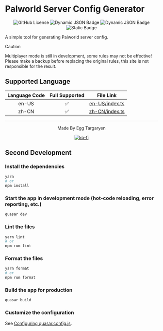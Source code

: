 # Palworld Server Config Generator

<div align="center">

![GitHub License](https://img.shields.io/github/license/dzxrly/Palworld-Server-Config-Generator?style=flat-square) ![Dynamic JSON Badge](https://img.shields.io/badge/dynamic/json?url=https%3A%2F%2Fraw.githubusercontent.com%2Fdzxrly%2FPalworld-Server-Config-Generator%2Fmain%2Fpackage.json&query=%24.dependencies.quasar&style=flat-square&color=00b4ff&label=Quasar) ![Dynamic JSON Badge](https://img.shields.io/badge/dynamic/json?url=https%3A%2F%2Fraw.githubusercontent.com%2Fdzxrly%2FPalworld-Server-Config-Generator%2Fmain%2Fpackage.json&query=%24.dependencies.vue&style=flat-square&label=Vue&color=327859) ![Static Badge](https://img.shields.io/badge/Code-TypeScript-3178c6?style=flat-square)

</div>

A simple tool for generating Palworld server config.

> [!CAUTION]
> Multiplayer mode is still in development, some rules may not be effective! Please make a backup before
> replacing the original rules, this site is not responsible for the result.

## Supported Language

<div align="center">

| Language Code | Full Supported |                  File Link                  |
| :-----------: | :------------: | :-----------------------------------------: |
|     en-US     |       ✅       | [en-US/index.ts](./src/i18n/en-US/index.ts) |
|     zh-CN     |       ✅       | [zh-CN/index.ts](./src/i18n/zh-CN/index.ts) |

</div>

---

<div align="center">

Made By Egg Targaryen

</div>

<div align="center">

[![ko-fi](https://ko-fi.com/img/githubbutton_sm.svg)](https://ko-fi.com/F1F0PZH7X)

</div>

## Second Development

### Install the dependencies

```bash
yarn
# or
npm install
```

### Start the app in development mode (hot-code reloading, error reporting, etc.)

```bash
quasar dev
```

### Lint the files

```bash
yarn lint
# or
npm run lint
```

### Format the files

```bash
yarn format
# or
npm run format
```

### Build the app for production

```bash
quasar build
```

### Customize the configuration

See [Configuring quasar.config.js](https://v2.quasar.dev/quasar-cli-vite/quasar-config-js).
